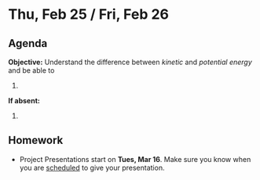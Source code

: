 Thu, Feb 25 / Fri, Feb 26
==================

Agenda
---------
**Objective:** Understand the difference between *kinetic* and *potential energy* and be able to 

1. 

**If absent:**

1. 

Homework 
-------------
- Project Presentations start on **Tues, Mar 16**.  Make sure you know when you are [scheduled][sched] to give your presentation.

[sched]: https://avoncsc-my.sharepoint.com/:x:/g/personal/zjrohrbach_avon-schools_org/EVsn6ZkyMl5JvXYEBYTGRvoBX3OiSecqg16WeqB-1EcFXQ?e=287pOt
[assmt]: https://avon.schoology.com/assignment/4724577879/
<!--stackedit_data:
eyJoaXN0b3J5IjpbLTE1MjA5MzA3MjIsLTEwNDA1MjA3NDAsMT
c0MjE2NDk4NSwxNjQzMTQ3Nzc2LC03MDcyNzI0NSwtMTQ0MTg0
NTI3OCwxOTIzNzk3NDA1LC05ODc0NDAxMjcsNTQxMDUxMTM5LC
03NzQwNzM2ODksMTAxMzg5MTY5NywtNTg1ODI0ODMsNjE3Nzgw
OTA0LC0xNjE0MTkyODQsNTEyNjkzNTU0LDkwNzg5MjM0Niw2Mz
M0NjMzNTgsNzQ2NjQ4MDMwLC03MTA3MDk0MjYsMzUxOTI4MzEx
XX0=
-->